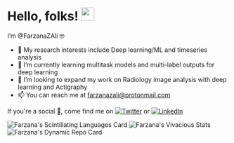 # Hello, folks! <img src="https://raw.githubusercontent.com/MartinHeinz/MartinHeinz/master/wave.gif" width="30px">
 I’m @FarzanaZAli 🤓
- 👀 My research interests include Deep learning/ML and timeseries analysis
- 🌱 I’m currently learning multitask models and multi-label outputs for deep learning
- 💞️ I’m looking to expand my work on Radiology image analysis with deep learning and Actigraphy
- 📫 You can reach me at farzanazali@protonmail.com

<!-- Actual text -->

If you're a social 🦋, come find me on
[![Twitter][1.2]][1] or [![LinkedIn][2.2]][2]

<!-- Icons -->

[1.2]: https://toppng.com/uploads/preview/twitter-icon-transparent-11549680383mmzgiol88v.png
[2.2]: https://raw.githubusercontent.com/MartinHeinz/MartinHeinz/master/linkedin-3-16.png

<!-- Links to your social media accounts -->

[1]: https://twitter.com/farzanazali
[2]: https://www.linkedin.com/in/fzali/
<!---
FarzanaZAli/FarzanaZAli is a ✨ special ✨ repository because its `README.md` (this file) appears on your GitHub profile.
You can click the Preview link to take a look at your changes.
--->

![Farzana's Scintillating Languages Card](https://github-readme-stats.vercel.app/api/top-langs/?username=FarzanaZAli&layout=compact)
![Farzana's Vivacious Stats](https://github-readme-stats.vercel.app/api?username=FarzanaZAli&theme=jolly&show_icons=true&count_private=true)
![Farzana's Dynamic Repo Card](https://github-profile-summary-cards.vercel.app/api/cards/profile-details?username=FarzanaZAli&theme=dracula&show_icons=true)
